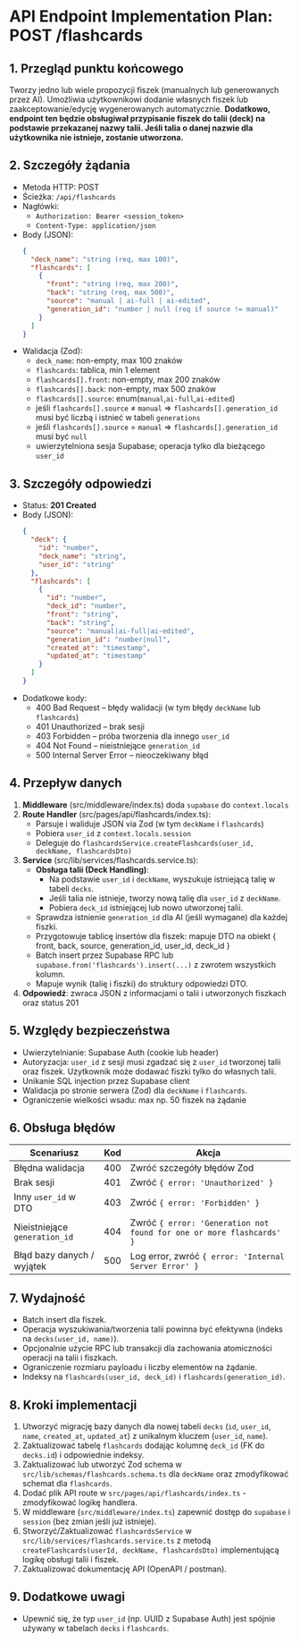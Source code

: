 # API Endpoint Implementation Plan: POST /flashcards

## 1. Przegląd punktu końcowego

Tworzy jedno lub wiele propozycji fiszek (manualnych lub generowanych przez AI). Umożliwia użytkownikowi dodanie własnych fiszek lub zaakceptowanie/edycję wygenerowanych automatycznie. **Dodatkowo, endpoint ten będzie obsługiwał przypisanie fiszek do talii (deck) na podstawie przekazanej nazwy talii. Jeśli talia o danej nazwie dla użytkownika nie istnieje, zostanie utworzona.**

## 2. Szczegóły żądania

- Metoda HTTP: POST
- Ścieżka: `/api/flashcards`
- Nagłówki:
  - `Authorization: Bearer <session_token>`
  - `Content-Type: application/json`
- Body (JSON):
  ```json
  {
    "deck_name": "string (req, max 100)",
    "flashcards": [
      {
        "front": "string (req, max 200)",
        "back": "string (req, max 500)",
        "source": "manual | ai-full | ai-edited",
        "generation_id": "number | null (req if source != manual)"
      }
    ]
  }
  ```
- Walidacja (Zod):
  - `deck_name`: non-empty, max 100 znaków
  - `flashcards`: tablica, min 1 element
  - `flashcards[].front`: non-empty, max 200 znaków
  - `flashcards[].back`: non-empty, max 500 znaków
  - `flashcards[].source`: enum(`manual`,`ai-full`,`ai-edited`)
  - jeśli `flashcards[].source` ≠ `manual` ⇒ `flashcards[].generation_id` musi być liczbą i istnieć w tabeli `generations`
  - jeśli `flashcards[].source` = `manual` ⇒ `flashcards[].generation_id` musi być `null`
  - uwierzytelniona sesja Supabase; operacja tylko dla bieżącego `user_id`

## 3. Szczegóły odpowiedzi

- Status: **201 Created**
- Body (JSON):
  ```json
  {
    "deck": {
      "id": "number",
      "deck_name": "string",
      "user_id": "string" 
    },
    "flashcards": [
      {
        "id": "number",
        "deck_id": "number",
        "front": "string",
        "back": "string",
        "source": "manual|ai-full|ai-edited",
        "generation_id": "number|null",
        "created_at": "timestamp",
        "updated_at": "timestamp"
      }
    ]
  }
  ```
- Dodatkowe kody:
  - 400 Bad Request – błędy walidacji (w tym błędy `deckName` lub `flashcards`)
  - 401 Unauthorized – brak sesji
  - 403 Forbidden – próba tworzenia dla innego `user_id`
  - 404 Not Found – nieistniejące `generation_id`
  - 500 Internal Server Error – nieoczekiwany błąd

## 4. Przepływ danych

1. **Middleware** (src/middleware/index.ts) doda `supabase` do `context.locals`
2. **Route Handler** (src/pages/api/flashcards/index.ts):
   - Parsuje i waliduje JSON via Zod (w tym `deckName` i `flashcards`)
   - Pobiera `user_id` z `context.locals.session`
   - Deleguje do `flashcardsService.createFlashcards(user_id, deckName, flashcardsDto)`
3. **Service** (src/lib/services/flashcards.service.ts):
   - **Obsługa talii (Deck Handling)**:
     - Na podstawie `user_id` i `deckName`, wyszukuje istniejącą talię w tabeli `decks`.
     - Jeśli talia nie istnieje, tworzy nową talię dla `user_id` z `deckName`.
     - Pobiera `deck_id` istniejącej lub nowo utworzonej talii.
   - Sprawdza istnienie `generation_id` dla AI (jeśli wymagane) dla każdej fiszki.
   - Przygotowuje tablicę insertów dla fiszek: mapuje DTO na obiekt { front, back, source, generation_id, user_id, deck_id }
   - Batch insert przez Supabase RPC lub `supabase.from('flashcards').insert(...)` z zwrotem wszystkich kolumn.
   - Mapuje wynik (talię i fiszki) do struktury odpowiedzi DTO.
4. **Odpowiedź**: zwraca JSON z informacjami o talii i utworzonych fiszkach oraz status 201

## 5. Względy bezpieczeństwa

- Uwierzytelnianie: Supabase Auth (cookie lub header)
- Autoryzacja: `user_id` z sesji musi zgadzać się z `user_id` tworzonej talii oraz fiszek. Użytkownik może dodawać fiszki tylko do własnych talii.
- Unikanie SQL injection przez Supabase client
- Walidacja po stronie serwera (Zod) dla `deckName` i `flashcards`.
- Ograniczenie wielkości wsadu: max np. 50 fiszek na żądanie

## 6. Obsługa błędów

| Scenariusz                    | Kod | Akcja                                                 |
| ----------------------------- | --- | ----------------------------------------------------- |
| Błędna walidacja              | 400 | Zwróć szczegóły błędów Zod                            |
| Brak sesji                    | 401 | Zwróć `{ error: 'Unauthorized' }`                     |
| Inny `user_id` w DTO          | 403 | Zwróć `{ error: 'Forbidden' }`                        |
| Nieistniejące `generation_id` | 404 | Zwróć `{ error: 'Generation not found for one or more flashcards' }` |
| Błąd bazy danych / wyjątek    | 500 | Log error, zwróć `{ error: 'Internal Server Error' }` |

## 7. Wydajność

- Batch insert dla fiszek.
- Operacja wyszukiwania/tworzenia talii powinna być efektywna (indeks na `decks(user_id, name)`).
- Opcjonalnie użycie RPC lub transakcji dla zachowania atomiczności operacji na talii i fiszkach.
- Ograniczenie rozmiaru payloadu i liczby elementów na żądanie.
- Indeksy na `flashcards(user_id, deck_id)` i `flashcards(generation_id)`.

## 8. Kroki implementacji

1. Utworzyć migrację bazy danych dla nowej tabeli `decks` (`id`, `user_id`, `name`, `created_at`, `updated_at`) z unikalnym kluczem (`user_id`, `name`).
2. Zaktualizować tabelę `flashcards` dodając kolumnę `deck_id` (FK do `decks.id`) i odpowiednie indeksy.
3. Zaktualizować lub utworzyć Zod schema w `src/lib/schemas/flashcards.schema.ts` dla `deckName` oraz zmodyfikować schemat dla `flashcards`.
4. Dodać plik API route w `src/pages/api/flashcards/index.ts` - zmodyfikować logikę handlera.
5. W middleware (`src/middleware/index.ts`) zapewnić dostęp do `supabase` i `session` (bez zmian jeśli już istnieje).
6. Stworzyć/Zaktualizować `flashcardsService` w `src/lib/services/flashcards.service.ts` z metodą `createFlashcards(userId, deckName, flashcardsDto)` implementującą logikę obsługi talii i fiszek.
7. Zaktualizować dokumentację API (OpenAPI / postman).

## 9. Dodatkowe uwagi

- Upewnić się, że typ `user_id` (np. UUID z Supabase Auth) jest spójnie używany w tabelach `decks` i `flashcards`.

